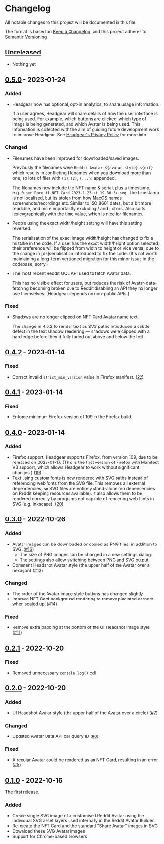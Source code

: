 # Changelog

All notable changes to this project will be documented in this file.

The format is based on [Keep a Changelog](https://keepachangelog.com/en/1.0.0/),
and this project adheres to
[Semantic Versioning](https://semver.org/spec/v2.0.0.html).

## [Unreleased]

- Nothing yet

## [0.5.0] - 2023-01-24

### Added

- Headgear now has optional, opt-in analytics, to share usage information.

  If a user agrees, Headgear will share details of how the user interface is
  being used. For example, which buttons are clicked, which type of image is
  being generated, and which Avatar is being used. This information is collected
  with the aim of guiding future development work to improve Headgear. See
  [Headgear's Privacy Policy](docs/privacy-policy.md) for more info.

### Changed

- Filenames have been improved for downloaded/saved images.

  Previously the filenames were `Reddit Avatar ${avatar-style}.${ext}` which
  results in conflicting filenames when you download more than one, so lots of
  files with `(1)`, `(2)`, `(...n)` appended.

  The filenames now include the NFT name & serial, plus a timestamp, e.g.
  `Super Rare #1 NFT Card 2023-1-23 at 19.30.34.svg`. The timestamp is not
  localised, but its stolen from how MacOS names screenshots/recordings etc.
  Similar to ISO 8601 dates, but a bit more readable, and more importantly
  excluding / and : chars. Also sorts lexicographically with the time value,
  which is nice for filenames.

- People using the exact width/height setting will have this setting reversed.

  The serialisation of the exact image width/height has changed to fix a mistake
  in the code. If a user has the exact width/height option selected, their
  preference will be flipped from width to height or vice versa, due to the
  change in [de]serialisation introduced to fix the code. (It's not worth
  maintaining a long-term versioned migration for this minor issue in the
  codebase, sorry.)

- The most recent Reddit GQL API used to fetch Avatar data.

  This has no visible effect for users, but reduces the risk of
  Avatar-data-fetching becoming broken due to Reddit disabling an API they no
  longer use themselves. (Headgear depends on non-public APIs.)

### Fixed

- Shadows are no longer clipped on NFT Card Avatar name text.

  The change in 4.0.2 to render text as SVG paths introduced a subtle defect in
  the text shadow rendering — shadows were clipped with a hard edge before
  they'd fully faded out above and below the text.

## [0.4.2] - 2023-01-14

### Fixed

- Correct invalid `strict_min_version` value in Firefox manifest.
  ([22](https://github.com/h4l/headgear/issues/22))

## [0.4.1] - 2023-01-14

### Fixed

- Enforce minimum Firefox version of 109 in the Firefox build.

## [0.4.0] - 2023-01-14

### Added

- Firefox support. Headgear supports Firefox, from version 109, due to be
  released on 2023-01-17. (This is the first version of Firefox with Manifest V3
  support, which allows Headgear to work without significant changes.)
  ([19](https://github.com/h4l/headgear/pull/19))
- Text using custom fonts is now rendered with SVG paths instead of referencing
  web fonts from the SVG file. This removes all external dependencies, so SVG
  files are entirely stand-alone (no dependencies on Reddit keeping resources
  available). It also allows them to be rendered correctly by programs not
  capable of rendering web fonts in SVG (e.g. Inkscape).
  ([20](https://github.com/h4l/headgear/pull/20))

## [0.3.0] - 2022-10-26

### Added

- Avatar images can be downloaded or copied as PNG files, in addition to SVG.
  ([#16](https://github.com/h4l/headgear/pull/16))
  - The size of PNG images can be changed in a new settings dialog.
  - The settings also allow switching between PNG and SVG output.
- Comment Headshot Avatar style (the upper half of the Avatar over a hexagon)
  ([#13](https://github.com/h4l/headgear/pull/13))

### Changed

- The order of the Avatar image style buttons has changed slightly
- Improve NFT Card background rendering to remove pixelated corners when scaled
  up. ([#14](https://github.com/h4l/headgear/pull/14))

### Fixed

- Remove extra padding at the bottom of the UI Headshot image style
  ([#11](https://github.com/h4l/headgear/pulls/11))

## [0.2.1] - 2022-10-20

### Fixed

- Removed unnecessary `console.log()` call

## [0.2.0] - 2022-10-20

### Added

- UI Headshot Avatar style (the upper half of the Avatar over a circle)
  ([#7](https://github.com/h4l/headgear/pull/7))

### Changed

- Updated Avatar Data API call query ID
  ([#8](https://github.com/h4l/headgear/pull/8))

### Fixed

- A regular Avatar could be rendered as an NFT Card, resulting in an error
  ([#5](https://github.com/h4l/headgear/issues/5))

## [0.1.0] - 2022-10-16

The first release.

### Added

- Create single SVG image of a customised Reddit Avatar using the individual SVG
  asset layers used internally in the Reddit Avatar Builder.
- Re-create the NFT Card and the standard "Share Avatar" images in SVG
- Download these SVG Avatar images
- Support for Chrome-based browsers

[unreleased]:
  https://github.com/olivierlacan/keep-a-changelog/compare/v0.5.0...HEAD
[0.5.0]: https://github.com/h4l/headgear/compare/v0.4.2...v0.5.0
[0.4.2]: https://github.com/h4l/headgear/compare/v0.4.1...v0.4.2
[0.4.1]: https://github.com/h4l/headgear/compare/v0.4.0...v0.4.1
[0.4.0]: https://github.com/h4l/headgear/compare/v0.3.0...v0.4.0
[0.3.0]: https://github.com/h4l/headgear/compare/v0.2.2...v0.3.0
[0.2.1]: https://github.com/h4l/headgear/compare/v0.2.0...v0.2.1
[0.2.0]: https://github.com/h4l/headgear/compare/v0.1.0...v0.2.0
[0.1.0]: https://github.com/h4l/headgear/releases/tag/v0.1.0
